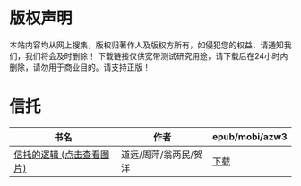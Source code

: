 # 版权声明

本站内容均从网上搜集，版权归著作人及版权方所有，如侵犯您的权益，请通知我们，我们将会及时删除！ 下载链接仅供宽带测试研究用途，请下载后在24小时内删除，请勿用于商业目的。请支持正版！

# 信托

| 书名 | 作者 | epub/mobi/azw3 |
| --- | --- | --- |
| [信托的逻辑 (点击查看图片)](https://www.dushupai.com/attachment/2024/06/08/8b1c648dded656c0.jpg) | 道远/周萍/翁两民/贺洋  | [下载](https://url89.ctfile.com/f/31084289-1357049104-f15eba?p=8866) |
